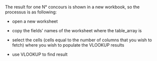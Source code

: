 The result for one N° concours is shown in a new workbook, so the processus is as following:

- open a new worksheet

- copy the fields' names of the worksheet where the table_array is

- select the cells (cells equal to the number of columns that you wish to fetch) where you wish to populate the VLOOKUP results

- use VLOOKUP to find result
